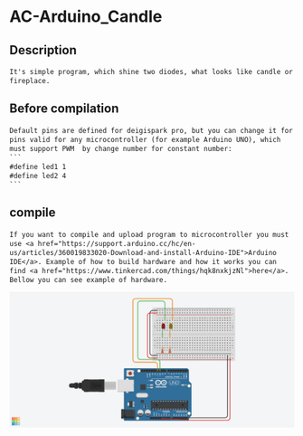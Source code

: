 # AC-Arduino_Candle
## Description
	It's simple program, which shine two diodes, what looks like candle or fireplace.
## Before compilation
	Default pins are defined for deigispark pro, but you can change it for pins valid for any microcontroller (for example Arduino UNO), which must support PWM  by change number for constant number:
	```
	#define led1 1
	#define led2 4
	```
## compile
	If you want to compile and upload program to microcontroller you must use <a href="https://support.arduino.cc/hc/en-us/articles/360019833020-Download-and-install-Arduino-IDE">Arduino IDE</a>. Example of how to build hardware and how it works you can find <a href="https://www.tinkercad.com/things/hqk8nxkjzNl">here</a>. Bellow you can see example of hardware.
![It's photo of hardware](https://github.com/wleng2001/AC-Arduino_Candle/blob/main/candle_hardware.png)
